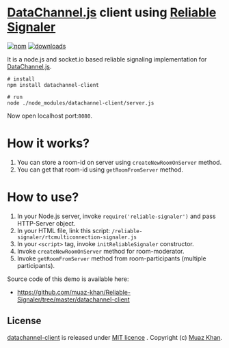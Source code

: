 # [DataChannel.js](https://github.com/muaz-khan/WebRTC-Experiment/blob/master/DataChannel) client using [Reliable Signaler](https://github.com/muaz-khan/Reliable-Signaler)

[![npm](https://img.shields.io/npm/v/datachannel-client.svg)](https://npmjs.org/package/datachannel-client) [![downloads](https://img.shields.io/npm/dm/datachannel-client.svg)](https://npmjs.org/package/datachannel-client)

It is a node.js and socket.io based reliable signaling implementation for [DataChannel.js](https://github.com/muaz-khan/WebRTC-Experiment/blob/master/DataChannel).

```
# install
npm install datachannel-client

# run
node ./node_modules/datachannel-client/server.js
```

Now open localhost port:`8080`.

# How it works?

1. You can store a room-id on server using `createNewRoomOnServer` method.
2. You can get that room-id using `getRoomFromServer` method.

# How to use?

1. In your Node.js server, invoke `require('reliable-signaler')` and pass HTTP-Server object.
2. In your HTML file, link this script: `/reliable-signaler/rtcmulticonnection-signaler.js`
3. In your `<script>` tag, invoke `initReliableSignaler` constructor.
4. Invoke `createNewRoomOnServer` method for room-moderator.
5. Invoke `getRoomFromServer` method from room-participants (multiple participants).

Source code of this demo is available here:

* https://github.com/muaz-khan/Reliable-Signaler/tree/master/datachannel-client

## License

[datachannel-client](https://www.npmjs.org/package/datachannel-client) is released under [MIT licence](https://www.webrtc-experiment.com/licence/) . Copyright (c) [Muaz Khan](https://plus.google.com/+MuazKhan).
